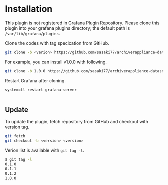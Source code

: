 # Installation
This plugin is not registered in Grafana Plugin Repository.
Please clone this plugin into your grafana plugins directory;
the default path is `/var/lib/grafana/plugins`.

Clone the codes with tag specication from GitHub.

```bash
git clone -b <verion> https://github.com/sasaki77/archiverappliance-datasource
```

For example, you can install v1.0.0 with following.

```bash
git clone -b 1.0.0 https://github.com/sasaki77/archiverappliance-datasource
```

Restart Grafana after cloning.

```bash
systemctl restart grafana-server
```

``` Warning:: Master branch has no longer dist folder from v1.0.0. Therefore, you can't install it with master branch without build.
```

## Update
To update the plugin, fetch repository from GitHub and checkout with version tag.

```bash
git fetch
git checkout -b <version> <version>
```

Verion list is available with `git tag -l`.

```bash
$ git tag -l
0.1.0
0.1.1
0.1.2
1.0.0
```